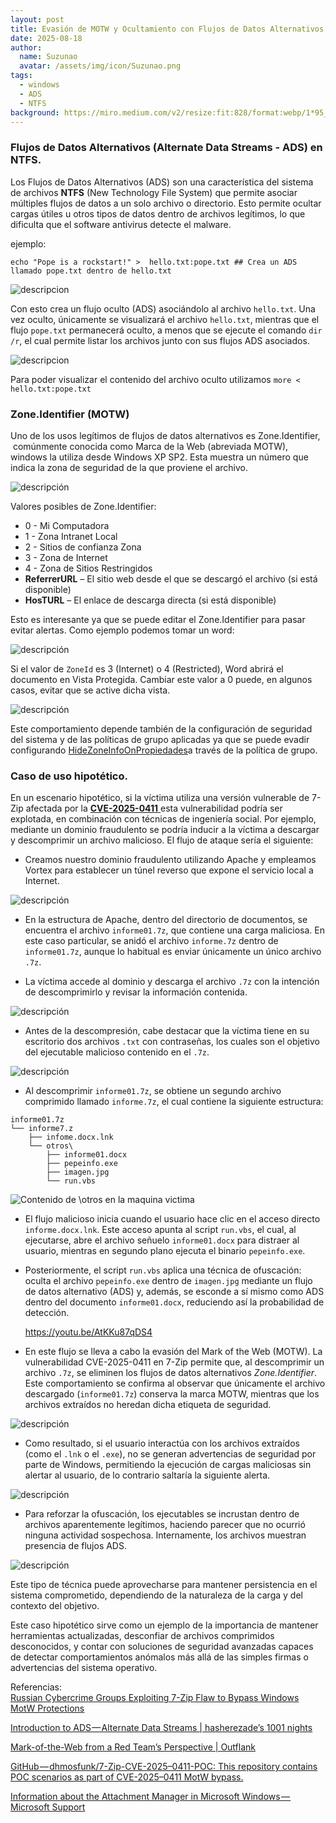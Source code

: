 ```yaml
---
layout: post
title: Evasión de MOTW y Ocultamiento con Flujos de Datos Alternativos en Windows
date: 2025-08-18
author:
  name: Suzunao
  avatar: /assets/img/icon/Suzunao.png
tags:
  - windows 
  - ADS
  - NTFS
background: https://miro.medium.com/v2/resize:fit:828/format:webp/1*95_lICJ58uYfNWLa1QZ9uQ.jpeg
---
```

### Flujos de Datos Alternativos (Alternate Data Streams - ADS) en NTFS.

Los Flujos de Datos Alternativos (ADS) son una característica del sistema de archivos **NTFS** (New Technology File System) que permite asociar múltiples flujos de datos a un solo archivo o directorio. Esto permite ocultar cargas útiles u otros tipos de datos dentro de archivos legítimos, lo que dificulta que el software antivirus detecte el malware.

ejemplo:

```
echo "Pope is a rockstart!" >  hello.txt:pope.txt ## Crea un ADS llamado pope.txt dentro de hello.txt
```

![descripcion](/assets/img/articulos/A01/20250607020853.png) 

Con esto crea un flujo oculto (ADS) asociándolo al archivo `hello.txt`. Una vez oculto, únicamente se visualizará el archivo `hello.txt`, mientras que el flujo `pope.txt` permanecerá oculto, a menos que se ejecute el comando `dir /r`, el cual permite listar los archivos junto con sus flujos ADS asociados.

![descripcion](/assets/img/articulos/A01/d44975.png)

Para poder visualizar el contenido del archivo oculto  utilizamos `more < hello.txt:pope.txt` 

### Zone.Identifier (MOTW)

Uno de los usos legítimos de flujos de datos alternativos es Zone.Identifier,  comúnmente conocida como Marca de la Web (abreviada MOTW), windows la utiliza  desde Windows XP SP2.  Esta muestra un número que indica la zona de seguridad de la que proviene el archivo. 

![descripción](/assets/img/articulos/A01/20250610025838.png)

Valores posibles de  Zone.Identifier:
- 0 - Mi Computadora  
- 1 - Zona Intranet Local  
- 2 - Sitios de confianza Zona  
- 3 - Zona de Internet  
- 4 - Zona de Sitios Restringidos
- **ReferrerURL** – El sitio web desde el que se descargó el archivo (si está disponible)
- **HosTURL** – El enlace de descarga directa (si está disponible)

Esto es interesante ya que se puede editar el Zone.Identifier para pasar evitar alertas.
Como ejemplo podemos tomar un word:

![descripción](/assets/img/articulos/A01/20250610015526.png)

Si el valor de `ZoneId` es 3 (Internet) o 4 (Restricted), Word abrirá el documento en Vista Protegida.
Cambiar este valor a 0  puede, en algunos casos, evitar que se active dicha vista. 

![descripción](assets/img/articulos/A01/20250610020036.png)

Este comportamiento depende también de la configuración de seguridad del sistema y de las políticas de grupo aplicadas ya que se puede evadir configurando [HideZoneInfoOnPropiedades](https://support.microsoft.com/en-us/help/883260/information-about-the-attachment-manager-in-microsoft-windows)a través de la política de grupo.

### **Caso de uso hipotético**.

En un escenario hipotético, si la víctima utiliza una versión vulnerable de 7-Zip afectada por la [**CVE-2025-0411** ](https://github.com/dhmosfunk/7-Zip-CVE-2025-0411-POC?tab=readme-ov-file) esta vulnerabilidad podría ser explotada, en combinación con técnicas de ingeniería social. Por ejemplo, mediante un dominio fraudulento se podría inducir a la víctima a descargar y descomprimir un archivo malicioso. El flujo de ataque sería el siguiente:

- Creamos nuestro dominio fraudulento utilizando Apache y empleamos Vortex para establecer un túnel reverso que expone el servicio local a Internet.

![descripción](assets/img/articulos/A01/065356.png)

- En la estructura de Apache, dentro del directorio de documentos, se encuentra el archivo `informe01.7z`, que contiene una carga maliciosa. En este caso particular, se anidó el archivo `informe.7z` dentro de `informe01.7z`, aunque lo habitual es enviar únicamente un único archivo `.7z`.

- La víctima accede al dominio y descarga el archivo `.7z` con la intención de descomprimirlo y revisar la información contenida. 

![descripción](assets/img/articulos/A01/025337.png)

- Antes de la descompresión, cabe destacar que la víctima tiene en su escritorio dos archivos `.txt` con contraseñas, los cuales son el objetivo del ejecutable malicioso contenido en el `.7z`.

![descripción](assets/img/articulos/A01/025859.png)

- Al descomprimir `informe01.7z`, se obtiene un segundo archivo comprimido llamado `informe.7z`, el cual contiene la siguiente estructura:

```
informe01.7z
└──	informe7.z
	├── infome.docx.lnk          
	└── otros\
	    ├── informe01.docx
	    ├── pepeinfo.exe        
	    ├── imagen.jpg
	    └── run.vbs           
```

![Contenido de \otros en la maquina victima](assets/img/articulos/A01/025721.png)

- El flujo malicioso inicia cuando el usuario hace clic en el acceso directo `informe.docx.lnk`. Este acceso apunta al script `run.vbs`, el cual, al ejecutarse, abre el archivo señuelo `informe01.docx` para distraer al usuario, mientras en segundo plano ejecuta el binario `pepeinfo.exe`.
- Posteriormente, el script `run.vbs` aplica una técnica de ofuscación: oculta el archivo `pepeinfo.exe` dentro de `imagen.jpg` mediante un flujo de datos alternativo (ADS) y, además, se esconde a sí mismo como ADS dentro del documento `informe01.docx`, reduciendo así la probabilidad de detección.

	https://youtu.be/AtKKu87qDS4

- En este flujo se lleva a cabo la evasión del Mark of the Web (MOTW). La vulnerabilidad CVE-2025-0411 en 7-Zip permite que, al descomprimir un archivo `.7z`, se eliminen los flujos de datos alternativos _Zone.Identifier_. Este comportamiento se confirma al observar que únicamente el archivo descargado (`informe01.7z`) conserva la marca MOTW, mientras que los archivos extraídos no heredan dicha etiqueta de seguridad.

![descripción](assets/img/articulos/A01/025519.png)

- Como resultado, si el usuario interactúa con los archivos extraídos (como el `.lnk` o el `.exe`), no se generan advertencias de seguridad por parte de Windows, permitiendo la ejecución de cargas maliciosas sin alertar al usuario, de lo contrario saltaría la siguiente alerta.

![descripción](assets/img/articulos/A01/053609.png) 

- Para reforzar la ofuscación, los ejecutables se incrustan dentro de archivos aparentemente legítimos, haciendo parecer que no ocurrió ninguna actividad sospechosa. Internamente, los archivos muestran presencia de flujos ADS.

![descripción](assets/img/articulos/A01/025635.png)

Este tipo de técnica puede aprovecharse para mantener persistencia en el sistema comprometido, dependiendo de la naturaleza de la carga y del contexto del objetivo.

Este caso hipotético sirve como un ejemplo de la importancia de mantener herramientas actualizadas, desconfiar de archivos comprimidos desconocidos, y contar con soluciones de seguridad avanzadas capaces de detectar comportamientos anómalos más allá de las simples firmas o advertencias del sistema operativo.

Referencias:  
[Russian Cybercrime Groups Exploiting 7-Zip Flaw to Bypass Windows MotW Protections](https://thehackernews.com/2025/02/russian-cybercrime-groups-exploiting-7.html?m=1)

[Introduction to ADS — Alternate Data Streams | hasherezade’s 1001 nights](https://hshrzd.wordpress.com/2016/03/19/introduction-to-ads-alternate-data-streams/?source=post_page-----c0e4a2402563---------------------------------------)

[Mark-of-the-Web from a Red Team’s Perspective | Outflank](https://www.outflank.nl/blog/2020/03/30/mark-of-the-web-from-a-red-teams-perspective/)

[GitHub — dhmosfunk/7-Zip-CVE-2025–0411-POC: This repository contains POC scenarios as part of CVE-2025–0411 MotW bypass.](https://github.com/dhmosfunk/7-Zip-CVE-2025-0411-POC?tab=readme-ov-file)

[Information about the Attachment Manager in Microsoft Windows — Microsoft Support](https://support.microsoft.com/en-us/topic/information-about-the-attachment-manager-in-microsoft-windows-c48a4dcd-8de5-2af5-ee9b-cd795ae42738)